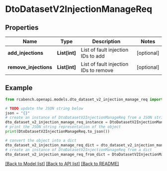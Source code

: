 # DtoDatasetV2InjectionManageReq


## Properties

Name | Type | Description | Notes
------------ | ------------- | ------------- | -------------
**add_injections** | **List[int]** | List of fault injection IDs to add | [optional] 
**remove_injections** | **List[int]** | List of fault injection IDs to remove | [optional] 

## Example

```python
from rcabench.openapi.models.dto_dataset_v2_injection_manage_req import DtoDatasetV2InjectionManageReq

# TODO update the JSON string below
json = "{}"
# create an instance of DtoDatasetV2InjectionManageReq from a JSON string
dto_dataset_v2_injection_manage_req_instance = DtoDatasetV2InjectionManageReq.from_json(json)
# print the JSON string representation of the object
print(DtoDatasetV2InjectionManageReq.to_json())

# convert the object into a dict
dto_dataset_v2_injection_manage_req_dict = dto_dataset_v2_injection_manage_req_instance.to_dict()
# create an instance of DtoDatasetV2InjectionManageReq from a dict
dto_dataset_v2_injection_manage_req_from_dict = DtoDatasetV2InjectionManageReq.from_dict(dto_dataset_v2_injection_manage_req_dict)
```
[[Back to Model list]](../README.md#documentation-for-models) [[Back to API list]](../README.md#documentation-for-api-endpoints) [[Back to README]](../README.md)


